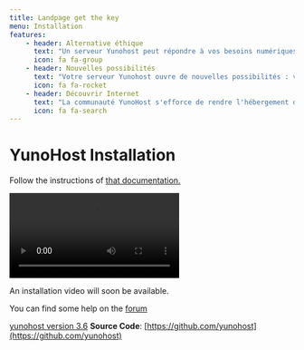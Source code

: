 ```yaml
---
title: Landpage get the key
menu: Installation
features:
    - header: Alternative éthique
      text: "Un serveur Yunohost peut répondre à vos besoins numériques et ceux de vos proches : mail, web, social, cloud, etc."
      icon: fa fa-group
    - header: Nouvelles possibilités
      text: "Votre serveur Yunohost ouvre de nouvelles possibilités : votre propre adresse, plus d'espace de stockage, votre propre instance de réseau social..."
      icon: fa fa-rocket
    - header: Découvrir Internet
      text: "La communauté YunoHost s'efforce de rendre l'hébergement d'un serveur plus accessible pour faire découvrir plus largement l'envers d'internet."
      icon: fa fa-search
---
```


# YunoHost Installation

Follow the instructions of [that documentation.](https://yunohost.org/#/install_en)

![pi_meta_install_01.mp4](pi_meta_install_01.mp4)

An installation video will soon be available.

You can find some help on the [forum](https://forum.yunohost.org)


[yunohost version 3.6](https://lien)
**Source Code**: [https://github.com/yunohost](https://github.com/yunohost)

